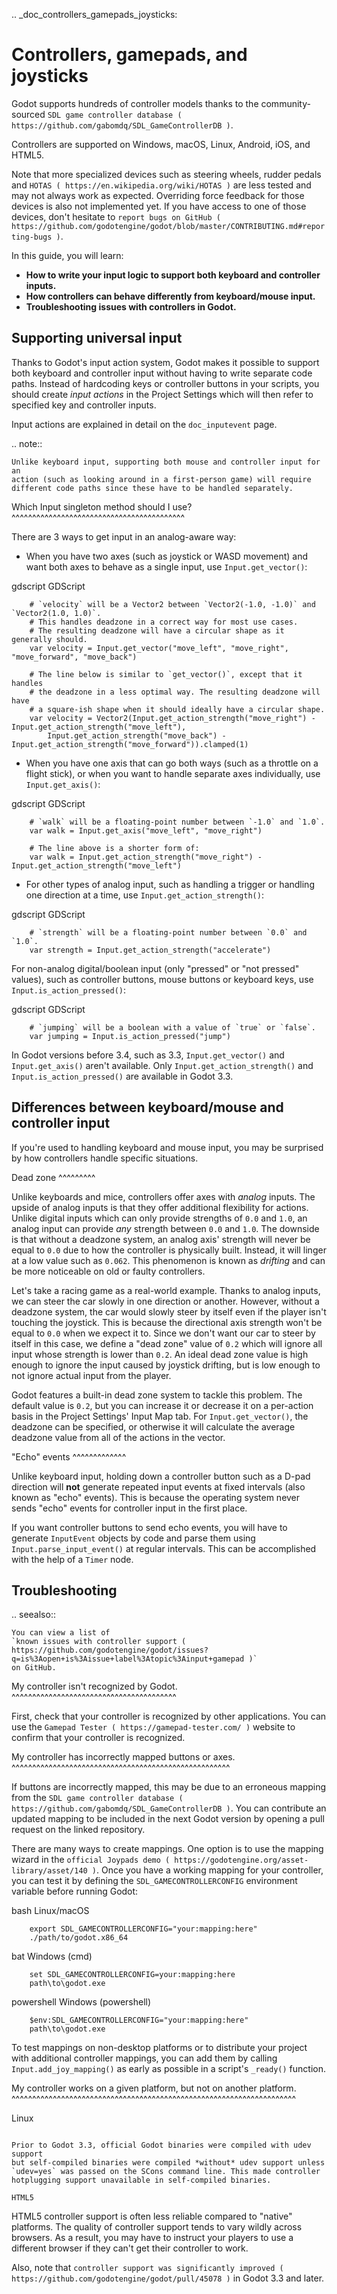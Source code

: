 .. _doc_controllers_gamepads_joysticks:

Controllers, gamepads, and joysticks
====================================

Godot supports hundreds of controller models thanks to the community-sourced
`SDL game controller database ( https://github.com/gabomdq/SDL_GameControllerDB )`.

Controllers are supported on Windows, macOS, Linux, Android, iOS, and HTML5.

Note that more specialized devices such as steering wheels, rudder pedals and
`HOTAS ( https://en.wikipedia.org/wiki/HOTAS )` are less tested and may not
always work as expected. Overriding force feedback for those devices is also not
implemented yet. If you have access to one of those devices, don't hesitate to
`report bugs on GitHub
( https://github.com/godotengine/godot/blob/master/CONTRIBUTING.md#reporting-bugs )`.

In this guide, you will learn:

- **How to write your input logic to support both keyboard and controller inputs.**
- **How controllers can behave differently from keyboard/mouse input.**
- **Troubleshooting issues with controllers in Godot.**

Supporting universal input
--------------------------

Thanks to Godot's input action system, Godot makes it possible to support both
keyboard and controller input without having to write separate code paths.
Instead of hardcoding keys or controller buttons in your scripts, you should
create *input actions* in the Project Settings which will then refer to
specified key and controller inputs.

Input actions are explained in detail on the `doc_inputevent` page.

.. note::

    Unlike keyboard input, supporting both mouse and controller input for an
    action (such as looking around in a first-person game) will require
    different code paths since these have to be handled separately.

Which Input singleton method should I use?
^^^^^^^^^^^^^^^^^^^^^^^^^^^^^^^^^^^^^^^^^^

There are 3 ways to get input in an analog-aware way:

- When you have two axes (such as joystick or WASD movement) and want both
  axes to behave as a single input, use `Input.get_vector()`:

gdscript GDScript

```
    # `velocity` will be a Vector2 between `Vector2(-1.0, -1.0)` and `Vector2(1.0, 1.0)`.
    # This handles deadzone in a correct way for most use cases.
    # The resulting deadzone will have a circular shape as it generally should.
    var velocity = Input.get_vector("move_left", "move_right", "move_forward", "move_back")

    # The line below is similar to `get_vector()`, except that it handles
    # the deadzone in a less optimal way. The resulting deadzone will have
    # a square-ish shape when it should ideally have a circular shape.
    var velocity = Vector2(Input.get_action_strength("move_right") - Input.get_action_strength("move_left"),
		Input.get_action_strength("move_back") - Input.get_action_strength("move_forward")).clamped(1)
```

- When you have one axis that can go both ways (such as a throttle on a
  flight stick), or when you want to handle separate axes individually,
  use `Input.get_axis()`:

gdscript GDScript

```
    # `walk` will be a floating-point number between `-1.0` and `1.0`.
    var walk = Input.get_axis("move_left", "move_right")

    # The line above is a shorter form of:
    var walk = Input.get_action_strength("move_right") - Input.get_action_strength("move_left")
```

- For other types of analog input, such as handling a trigger or handling
  one direction at a time, use `Input.get_action_strength()`:

gdscript GDScript

```
    # `strength` will be a floating-point number between `0.0` and `1.0`.
    var strength = Input.get_action_strength("accelerate")
```

For non-analog digital/boolean input (only "pressed" or "not pressed" values),
such as controller buttons, mouse buttons or keyboard keys,
use `Input.is_action_pressed()`:

gdscript GDScript

```
    # `jumping` will be a boolean with a value of `true` or `false`.
    var jumping = Input.is_action_pressed("jump")
```

In Godot versions before 3.4, such as 3.3, `Input.get_vector()` and
`Input.get_axis()` aren't available. Only `Input.get_action_strength()`
and `Input.is_action_pressed()` are available in Godot 3.3.

Differences between keyboard/mouse and controller input
-------------------------------------------------------

If you're used to handling keyboard and mouse input, you may be surprised by how
controllers handle specific situations.

Dead zone
^^^^^^^^^

Unlike keyboards and mice, controllers offer axes with *analog* inputs. The
upside of analog inputs is that they offer additional flexibility for actions.
Unlike digital inputs which can only provide strengths of `0.0` and `1.0`,
an analog input can provide *any* strength between `0.0` and `1.0`. The
downside is that without a deadzone system, an analog axis' strength will never
be equal to `0.0` due to how the controller is physically built. Instead, it
will linger at a low value such as `0.062`. This phenomenon is known as
*drifting* and can be more noticeable on old or faulty controllers.

Let's take a racing game as a real-world example. Thanks to analog inputs, we
can steer the car slowly in one direction or another. However, without a
deadzone system, the car would slowly steer by itself even if the player isn't
touching the joystick. This is because the directional axis strength won't be
equal to `0.0` when we expect it to. Since we don't want our car to steer by
itself in this case, we define a "dead zone" value of `0.2` which will ignore
all input whose strength is lower than `0.2`. An ideal dead zone value is high
enough to ignore the input caused by joystick drifting, but is low enough to not
ignore actual input from the player.

Godot features a built-in dead zone system to tackle this problem. The default
value is `0.2`, but you can increase it or decrease it on a per-action basis
in the Project Settings' Input Map tab.
For `Input.get_vector()`, the deadzone can be specified, or otherwise it
will calculate the average deadzone value from all of the actions in the vector.

"Echo" events
^^^^^^^^^^^^^

Unlike keyboard input, holding down a controller button such as a D-pad
direction will **not** generate repeated input events at fixed intervals (also
known as "echo" events). This is because the operating system never sends "echo"
events for controller input in the first place.

If you want controller buttons to send echo events, you will have to generate
`InputEvent` objects by code and parse them using
`Input.parse_input_event()`
at regular intervals. This can be accomplished
with the help of a `Timer` node.

Troubleshooting
---------------

.. seealso::

    You can view a list of
    `known issues with controller support ( https://github.com/godotengine/godot/issues?q=is%3Aopen+is%3Aissue+label%3Atopic%3Ainput+gamepad )`
    on GitHub.

My controller isn't recognized by Godot.
^^^^^^^^^^^^^^^^^^^^^^^^^^^^^^^^^^^^^^^^

First, check that your controller is recognized by other applications. You can
use the `Gamepad Tester ( https://gamepad-tester.com/ )` website to confirm that
your controller is recognized.

My controller has incorrectly mapped buttons or axes.
^^^^^^^^^^^^^^^^^^^^^^^^^^^^^^^^^^^^^^^^^^^^^^^^^^^^^

If buttons are incorrectly mapped, this may be due to an erroneous mapping from
the `SDL game controller database ( https://github.com/gabomdq/SDL_GameControllerDB )`.
You can contribute an updated mapping to be included in the next Godot version
by opening a pull request on the linked repository.

There are many ways to create mappings. One option is to use the mapping wizard
in the `official Joypads demo ( https://godotengine.org/asset-library/asset/140 )`.
Once you have a working mapping for your controller, you can test it by defining
the `SDL_GAMECONTROLLERCONFIG` environment variable before running Godot:

bash Linux/macOS

```
    export SDL_GAMECONTROLLERCONFIG="your:mapping:here"
    ./path/to/godot.x86_64
```

bat Windows (cmd)

```
    set SDL_GAMECONTROLLERCONFIG=your:mapping:here
    path\to\godot.exe
```

powershell Windows (powershell)

```
    $env:SDL_GAMECONTROLLERCONFIG="your:mapping:here"
    path\to\godot.exe
```

To test mappings on non-desktop platforms or to distribute your project with
additional controller mappings, you can add them by calling
`Input.add_joy_mapping()`
as early as possible in a script's `_ready()` function.

My controller works on a given platform, but not on another platform.
^^^^^^^^^^^^^^^^^^^^^^^^^^^^^^^^^^^^^^^^^^^^^^^^^^^^^^^^^^^^^^^^^^^^^

Linux
~~~~~

Prior to Godot 3.3, official Godot binaries were compiled with udev support
but self-compiled binaries were compiled *without* udev support unless
`udev=yes` was passed on the SCons command line. This made controller
hotplugging support unavailable in self-compiled binaries.

HTML5
~~~~~

HTML5 controller support is often less reliable compared to "native" platforms.
The quality of controller support tends to vary wildly across browsers. As a
result, you may have to instruct your players to use a different browser if they
can't get their controller to work.

Also, note that
`controller support was significantly improved ( https://github.com/godotengine/godot/pull/45078 )`
in Godot 3.3 and later.
